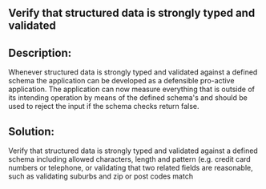 ## Verify that structured data is strongly typed and validated

## Description:

Whenever structured data is strongly typed and validated against a defined schema the application
can be developed as a defensible pro-active application. The application can now measure everything
that is outside of its intending operation by means of the defined schema's and should be used to
reject the input if the schema checks return false.


## Solution:

Verify that structured data is strongly typed and validated against a defined schema
including allowed characters, length and pattern (e.g. credit card numbers or telephone, 
or validating that two related fields are reasonable, such as validating suburbs and zip or 
post codes match
